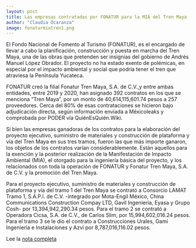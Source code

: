 ```yaml
---
layout: post
title: Las empresas contratadas por FONATUR para la MIA del Tren Maya
author: "Claudia Ocaranza"
image: fonaturmiatren1.png
---
```

El Fondo Nacional de Fomento al Turismo (FONATUR), es el encargado de llevar a cabo la planificación, construcción y puesta en marcha del Tren Maya, una de las obras que pretenden ser insignias del gobierno de Andrés Manuel López Obrador. El proyecto no ha estado exento de polémicas, en especial por el impacto ambiental y social que podría tener el tren que atraviesa la Península Yucateca.

FONATUR creó la filial Fonatur Tren Maya, S.A. de C.V.,y entre ambas entidades, entre 2019 y 2020, han asignado 392 contratos en los que se menciona “Tren Maya”, por un monto de 40,614,115,601.74 pesos a 257 proveedores. Cerca del 80% de esas contrataciones se hicieron bajo adjudicación directa, según información enviada a Méxicoleaks y comprobada por PODER vía QuiénEsQuién.Wiki.

Si bien las empresas ganadoras de los contratos para la elaboración del proyecto ejecutivo, suministro de materiales y construcción de plataforma y vía del Tren Maya en sus tres tramos, fueron las que más importe ganaron, los objetos de los contratos varían considerablemente. Están aquellos para la exención y la posterior realización de la Manifestación de Impacto Ambiental (MIA), el otorgado para la ingeniería básica del proyecto, y los relacionados con toda la operación de FONATUR y Fonatur Tren Maya, S.A. de C.V. y la promoción del Tren Maya.

Para el proyecto ejecutivo, suministro de materiales y construcción de plataforma y vía del tramo 1 del Tren Maya se contrató a Consorcio LAMAT Tramo 1, S.A.P.I. de C.V. -integrado por Mota-Engil México, China Communications Construction Compay LTD, Gavil Ingeniería, Eyasa y Grupo Cosh- por 13,394,942,290.34 pesos. Para el tramo 2 se contrató a Operadora Cicsa, S.A. de C.V., de Carlos Slim, por 15,994,602,016.24 pesos. Para el tramo 3 se le dio el contrato a Construcciones Urales, Gami Ingeniería e Instalaciones y Azvi por 8,787,016,116.02 pesos.

Lee la [nota completa](https://poderlatam.org/2020/08/las-empresas-de-la-mia-del-tren-maya/)
